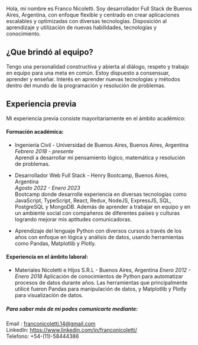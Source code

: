 <!--
**Nico0f/Nico0f** is a ✨ _special_ ✨ repository because its `README.md` (this file) appears on your GitHub profile.

Here are some ideas to get you started:

- 🔭 I’m currently working on ...
- 🌱 I’m currently learning ...
- 👯 I’m looking to collaborate on ...
- 🤔 I’m looking for help with ...
- 💬 Ask me about ...
- 📫 How to reach me: ...
- 😄 Pronouns: ...
- ⚡ Fun fact: ...
-->

Hola, mi nombre es Franco Nicoletti. Soy desarrollador Full Stack de Buenos Aires, Argentina, con enfoque flexible y centrado en crear aplicaciones escalables y optimizadas con diversas tecnologías. Disposición al aprendizaje y utilización de nuevas habilidades, tecnologías y conocimiento.

## ¿Que brindó al equipo?
Tengo una personalidad constructiva y abierta al diálogo, respeto y trabajo en equipo para una meta en común. Estoy dispuesto a consensuar, aprender y enseñar. Interés en aprender nuevas tecnologías y métodos dentro del mundo de la programación y resolución de problemas.

## Experiencia previa
 Mi experiencia previa consiste mayoritariamente en el ámbito académico:
#### Formación académica:
* Ingeniería Civil - Universidad de Buenos Aires, Buenos Aires, Argentina <br />
*Febrero 2018 - presente* <br />
Aprendí a desarrollar mi pensamiento lógico, matemática y resolución de problemas.

* Desarrollador Web Full Stack - Henry Bootcamp, Buenos Aires, Argentina <br />
*Agosto 2022 - Enero 2023* <br />
Bootcamp donde desarrolle experiencia en diversas tecnologías como JavaScript, TypeScript, React, Redux, NodeJS, ExpressJS, SQL, PostgreSQL y MongoDB. Además de aprender a trabajar en equipo y en un ambiente social con compañeros de diferentes países y culturas logrando mejorar mis aptitudes comunicadoras.

* Aprendizaje del lenguaje Python con diversos cursos a través de los años con enfoque en lógica y análisis de datos, usando herramientas como Pandas, Matplotlib y Plotly.

#### Experiencia en el ámbito laboral:
* Materiales Nicoletti e Hijos S.R.L - Buenos Aires, Argentina
*Enero 2012 - Enero 2018*
Aplicación de conocimientos de Python para automatizar procesos de datos durante años. Las herramientas que principalmente utilicé fueron Pandas para manipulación de datos, y Matplotlib y Plotly para visualización de datos.


##### Para saber más de mi podes comunicarte mediante:
Email : franconicoletti.14@gmail.com <br />
LinkedIn: https://www.linkedin.com/in/franconicoletti/ <br />
Telefono: +54-(11)-58444386 <br />
